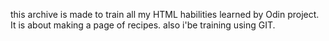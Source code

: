 this archive is made to train all my HTML habilities learned by Odin project. It is about making a page of recipes. also i'be training using GIT.